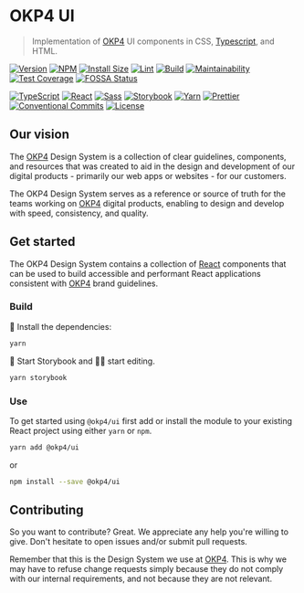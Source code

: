 # OKP4 UI

> Implementation of [OKP4] UI components in CSS, [Typescript](https://www.typescriptlang.org), and HTML.

[![Version](https://img.shields.io/github/v/release/okp4/ui)](https://github.com/okp4/ui/releases)
[![NPM](https://img.shields.io/npm/v/@okp4/ui)](https://www.npmjs.com/package/@okp4/ui)
[![Install Size](https://packagephobia.com/badge?p=@okp4/ui)](https://packagephobia.com/result?p=%40okp4%2Fui)
[![Lint](https://github.com/okp4/ui/actions/workflows/lint.yml/badge.svg)](https://github.com/okp4/ui/actions/workflows/lint.yml)
[![Build](https://github.com/okp4/ui/actions/workflows/build.yml/badge.svg)](https://github.com/okp4/ui/actions/workflows/build.yml)
[![Maintainability](https://api.codeclimate.com/v1/badges/696cb4f6326aebdc7abe/maintainability)](https://codeclimate.com/github/okp4/ui/maintainability)
[![Test Coverage](https://codecov.io/gh/okp4/ui/branch/main/graph/badge.svg?token=WHLU66SCC2)](https://codecov.io/gh/okp4/ui)
[![FOSSA Status](https://app.fossa.com/api/projects/git%2Bgithub.com%2Fokp4%2Fui.svg?type=shield)](https://app.fossa.com/reports/e5217c6b-d64c-49c0-a3ce-a74484a9854c)

[![TypeScript](https://badgen.net/badge/icon/typescript?icon=typescript&label)](https://typescriptlang.org)
[![React](https://img.shields.io/badge/React-20232A?logo=react&logoColor=61DAFB)](https://reactjs.org/)
[![Sass](https://img.shields.io/badge/-Sass-CC6699?logo=sass&logoColor=ffffff)](https://sass-lang.com/)
[![Storybook](https://img.shields.io/badge/Storybook-BC6884?logo=storybook&logoColor=white)](https://ui.okp4.space)
[![Yarn](https://img.shields.io/badge/-Yarn-2C8EBB?logo=Yarn&logoColor=ffffff)](https://yarnpkg.com/)
[![Prettier](https://img.shields.io/badge/-Prettier-F7B93E?logo=prettier&logoColor=white)](https://github.com/prettier/prettier)
[![Conventional Commits](https://img.shields.io/badge/Conventional%20Commits-1.0.0-yellow.svg)](https://conventionalcommits.org)
[![License](https://img.shields.io/badge/License-BSD_3--Clause-blue.svg)](https://opensource.org/licenses/BSD-3-Clause)

## Our vision

The [OKP4] Design System is a collection of clear guidelines, components, and resources that was created to aid in the design and development of our digital products - primarily our web apps or websites - for our customers.

The OKP4 Design System serves as a reference or source of truth for the teams working on [OKP4] digital products, enabling to design and develop with speed, consistency, and quality.

## Get started

The OKP4 Design System contains a collection of [React](https://reactjs.org) components that can be used to build accessible and performant React applications consistent with [OKP4] brand guidelines.

### Build

🚚 Install the dependencies:

```sh
yarn
```

🚀 Start Storybook and 👨‍💻 start editing.

```sh
yarn storybook
```

### Use

To get started using `@okp4/ui` first add or install the module to your existing React project using either `yarn` or `npm`.

```sh
yarn add @okp4/ui
```

or

```sh
npm install --save @okp4/ui
```

## Contributing

So you want to contribute? Great. We appreciate any help you're willing to give. Don't hesitate to open issues and/or submit pull requests.

Remember that this is the Design System we use at [OKP4](https://github.com/okp4). This is why we may have to refuse change requests simply because they do not comply with our internal requirements, and not because they are not relevant.

[OKP4]: https://okp4.network
